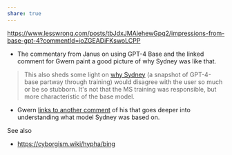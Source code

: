 ```yaml
---
share: true
---
```


https://www.lesswrong.com/posts/tbJdxJMAiehewGpq2/impressions-from-base-gpt-4?commentId=ioZGEADiFKswoLCPP
- The commentary from Janus on using GPT-4 Base and the linked comment for Gwern paint a good picture of why Sydney was like that.
> This also sheds some light on [why Sydney](https://www.lesswrong.com/posts/jtoPawEhLNXNxvgTT/bing-chat-is-blatantly-aggressively-misaligned?commentId=AAC8jKeDp6xqsZK2K) (a snapshot of GPT-4-base partway through training) would disagree with the user so much or be so stubborn. It's not that the MS training was responsible, but more characteristic of the base model.
- Gwern [links to another comment](https://www.lesswrong.com/posts/jtoPawEhLNXNxvgTT/bing-chat-is-blatantly-aggressively-misaligned?commentId=AAC8jKeDp6xqsZK2K) of his that goes deeper into understanding what model Sydney was based on.

See also
- https://cyborgism.wiki/hypha/bing